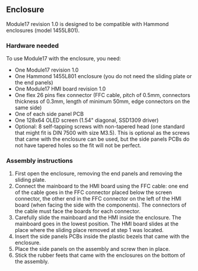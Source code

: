 ## Enclosure

Module17 revision 1.0 is designed to be compatible with Hammond enclosures (model 1455L801).

### Hardware needed
To use Module17 with the enclosure, you need:
* One Module17 revision 1.0
* One Hammond 1455L801 enclosure (you do not need the sliding plate or the end panels)
* One Module17 HMI board revision 1.0
* One flex 26 pins flex connector (FFC cable, pitch of 0.5mm, connectors thickness of 0.3mm, length of minimum 50mm, edge connectors on the same side)
* One of each side panel PCB
* One 128x64 OLED screen (1.54" diagonal, SSD1309 driver)
* Optional: 8 self-tapping screws with non-tapered head (one standard that might fit is DIN 7500 with size M3.5). This is optional as the screws that came with the enclosure can be used, but the side panels PCBs do not have tapered holes so the fit will not be perfect.

### Assembly instructions
1) First open the enclosure, removing the end panels and removing the sliding plate.
2) Connect the mainboard to the HMI board using the FFC cable: one end of the cable goes in the FFC connector placed below the screen connector, the other end in the FFC connector on the left of the HMI board (when facing the side with the components). The connectors of the cable must face the boards for each connector.
3) Carefully slide the mainboard and the HMI inside the enclosure. The mainboard goes in the lowest position. The HMI board slides at the place where the sliding place removed at step 1 was located.
4) Insert the side panels PCBs inside the plastic bezels that came with the enclosure.
5) Place the side panels on the assembly and screw then in place.
6) Stick the rubber feets that came with the enclosures on the bottom of the assembly.